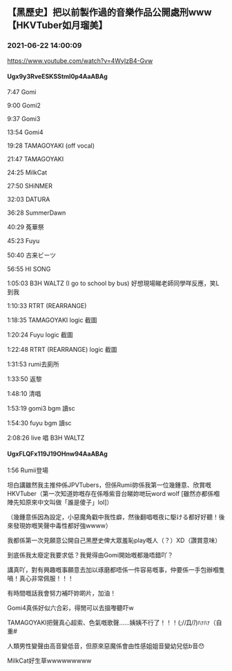 ## 【黑歷史】把以前製作過的音樂作品公開處刑www【HKVTuber如月瑠美】
### 2021-06-22 14:00:09
https://www.youtube.com/watch?v=4WyIzB4-Gvw
#### Ugx9y3RveESKSStmI0p4AaABAg
7:47 Gomi

9:00 Gomi2

9:37 Gomi3

13:54 Gomi4

19:28 TAMAGOYAKI (off vocal)

21:47 TAMAGOYAKI 

24:25 MilkCat

27:50 SHiNMER

32:03 DATURA

36:28 SummerDawn

40:29 菟華祭

45:23 Fuyu

50:40 古来ビーツ

56:55 HI SONG 

1:05:03 B3H WALTZ (I go to school by bus) 好想現場睇老師同學咩反應，笑L到我

1:10:33 RTRT (REARRANGE)



1:18:35 TAMAGOYAKI logic 截圖

1:20:24 Fuyu logic 截圖

1:22:48 RTRT (REARRANGE) logic 截圖



1:31:53 rumi去廁所

1:33:50 返黎



1:48:10 清唱

1:53:19 gomi3 bgm 讀sc

1:54:30 fuyu bgm 讀sc



2:08:26 live 唱 B3H WALTZ

#### UgxFLQFx119J19OHnw94AaABAg
1:56 Rumii登場

坦白講雖然我主推仲係JPVTubers，但係Rumii妳係我第一位幾鍾意、欣賞嘅HKVTuber（第一次知道妳嘅存在係喺紫音台睇妳哋玩word wolf [雖然亦都係嗰陣先知原來中文叫做「誰是傻子」lol]）

（幾鍾意係因為設定，小惡魔角戳中我性癖，然後翻唱嘅夜に駆ける都好好聽！後來發現妳嘅笑聲中毒性都好強wwww）

我都係第一次見願意公開自己黑歷史俾大眾羞恥play嘅人（？）XD（讚賞意味）

到底係我太廢定我要求低？我覺得由Gomi開始嘅都幾唔錯吖？

講真吖，對有興趣嘅事願意去加以琢磨都唔係一件容易嘅事，仲要係一手包辦嗰隻喎！真心非常佩服！！！

有時間嘅話我會努力補吓妳啲片，加油！

Gomi4真係好似六合彩，得閒可以去搵嚟聽吓w

TAMAGOYAKI把聲真心超索、色氣嘅歌聲……姨姨不行了！！！(;//́Д/̀/)ﾊｧﾊｧ（自重#

人類男性變聲由高音變低音，但原來惡魔係會由性感姐姐音變幼兒低b音😯

MilkCat好生草wwwwwwwww

